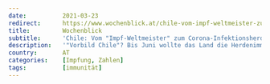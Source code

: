```yaml
---
date:          2021-03-23
redirect:      https://www.wochenblick.at/chile-vom-impf-weltmeister-zum-corona-infektionsherd/
title:         Wochenblick
subtitle:      'Chile: Vom "Impf-Weltmeister" zum Corona-Infektionsherd'
description:   '"Vorbild Chile"? Bis Juni wollte das Land die Herdenimmunität erreicht haben - Doch jetzt explodieren die Corona-Infektionszahlen.'
country:       AT
categories:    [Impfung, Zahlen]
tags:          [immunität]
---
```

